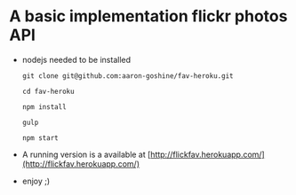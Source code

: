# A basic implementation flickr photos API

- nodejs needed to be installed

  `git clone git@github.com:aaron-goshine/fav-heroku.git`

  `cd fav-heroku`

  `npm install`

  `gulp`

  `npm start`

- A running version is a available at [http://flickfav.herokuapp.com/](http://flickfav.herokuapp.com/)
- enjoy ;)
